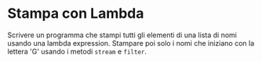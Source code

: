 # Stampa con Lambda

Scrivere un programma che stampi tutti gli elementi di una lista di nomi usando una lambda expression.
Stampare poi solo i nomi che iniziano con la lettera 'G' usando i metodi `stream` e `filter`.